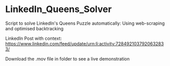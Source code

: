 # LinkedIn_Queens_Solver
Script to solve LinkedIn's Queens Puzzle automatically: Using web-scraping and optimised backtracking

LinkedIn Post with context: https://www.linkedin.com/feed/update/urn:li:activity:7284921037920632833/

Download the .mov file in folder to see a live demonstration
